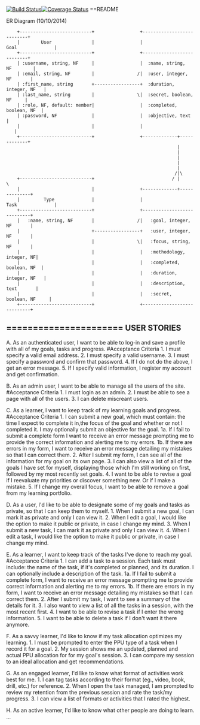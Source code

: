 [![Build Status](https://travis-ci.org/kms617/toy.svg?branch=master)](https://travis-ci.org/kms617/toy)[![Coverage Status](https://coveralls.io/repos/kms617/toy/badge.png)](https://coveralls.io/r/kms617/toy)
==README

ER Diagram (10/10/2014)
```
    +---------------------------+                 +---------------------------+       
    |        User               |                 |         Goal              |       
    +---------------------------+                 +---------------------------+       
    | :username, string, NF     |                 |  :name, string, NF        |       
    | :email, string, NF        |                /|  :user, integer, NF       |       
    | :first_name, string       +-----------------+  :duration, integer, NF   |
    | :last_name, string        |                \|  :secret, boolean, NF     |
    | :role, NF, default: member|                 |  :completed, boolean, NF  | 
    | :password, NF             |                 |  :objective, text         |
    |                           |                 |                           |       
    +---------------------------+                 +-------------+-------------+       
                                                                |                     
                                                                |                     
                                                                |                     
                                                                |                     
                                                                |                     
                                                               /|\                    
    +---------------------------+                             / | \                   
    |                           |                 +-------------+--------------+      
    |         Type              |                 |          Task              |      
    +---------------------------+                 +----------------------------+      
    |   :name, string, NF       |                /|   :goal, integer, NF       |      
    |                           +-----------------+   :user, integer, NF       |      
    |                           |                \|   :focus, string, NF       |     
    |                           |                 |   :methodology, integer, NF|
    |                           |                 |   :completed, boolean, NF  |      
    |                           |                 |   :duration, integer, NF   |     
    |                           |                 |   :description, text       | 
    |                           |                 |   :secret, boolean, NF     |
    +---------------------------+                 +----------------------------+      
```
======================
USER STORIES
----------------------

A. As an authenticated user, I want to be able to log-in and save a profile
    with all of my goals, tasks and progress.
    #Acceptance Criteria
      1. I must specify a valid email address.
      2. I must specify a valid username.
      3. I must specify a password and confirm that password.
      4. If I do not do the above, I get an error message.
      5.  If I specify valid information, I register my account and get confirmation.

B.  As an admin user, I want to be able to manage all the users of the site.
    #Acceptance Criteria
      1. I must login as an admin.
      2. I must be able to see a page with all of the users.
      3. I can delete miscreant users.

C.  As a learner, I want to keep track of my learning goals and progress.
    #Acceptance Criteria
      1.  I can submit a new goal, which must contain: the time I expect to
          complete it in,the focus of the goal and whether or not I completed
          it. I may optionally submit an objective for the goal.
        1a. If I fail to submit a complete form I want to receive an error
            message prompting me to provide the correct information and alerting
            me to my errors.
        1b.  If there are errors in my form, I want to receive an error message
            detailing my mistakes so that I can correct them.
      2.  After I submit my form, I can see all of the information for my goal
          on its own page.
      3.  I can also view a list of all of the goals I have set for myself,
          displaying those which I'm still working on first, followed by my
          most recently set goals.
      4.  I want to be able to revise a goal if I reevaluate my priorities or
          discover something new. Or if I make a mistake.
      5.  If I change my overall focus, I want to be able to remove a goal from
          my learning portfolio.

D.  As a user, I'd like to be able to designate some of my goals and tasks as
    private, so that I can keep them to myself.
      1.  When I submit a new goal, I can mark it as private and only I can view it.
      2.  When I edit a goal, I would like the option to make it public or private,
          in case I change my mind.
      3.  When I submit a new task, I can mark it as private and only I can view it.
      4.  When I edit a task, I would like the option to make it public or private,
          in case I change my mind.

E.  As a learner, I want to keep track of the tasks I've done to reach my goal.
    #Acceptance Criteria
      1.  I can add a task to a session. Each task must include: the name of the
          task, if it's completed or planned, and its duration. I can optionally
          include a description of the task.
        1a. If I fail to submit a complete form, I want to receive an error message
            prompting me to provide correct information and alerting me to my errors.
        1b. If there are errors in my form, I want to receive an error message
            detailing my mistakes so that I can correct them.
      2.  After I submit my task, I want to see a summary of the details for it.
      3.  I also want to view a list of all the tasks in a session, with the most
          recent first.
      4.  I want to be able to revise a task if I enter the wrong information.
      5.  I want to be able to delete a task if I don't want it there anymore.

F. As a savvy learner, I'd like to know if my task allocation optimizes my learning.
      1.  I must be prompted to enter the PPU type of a task when I record it for
          a goal.
      2.  My session shows me an updated, planned and actual PPU allocation for
          for my goal's session.
      3.  I can compare my session to an ideal allocation and get recommendations.

G.  As an engaged learner, I'd like to know what format of activities work best for me.
      1.  I can tag tasks according to their format (eg., video, book, drill, etc.)
          for reference.
      2.  When I open the task managed, I am prompted to review my retention from
          the previous session and rate the task/my progress.
      3.  I can view a list of formats or activities that I rated the highest.

H.   As an active learner, I'd like to know what other people are doing to learn.
...
